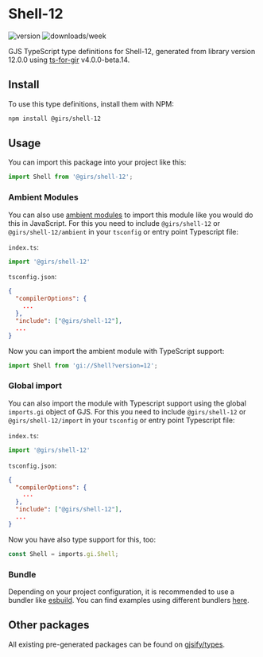 
# Shell-12

![version](https://img.shields.io/npm/v/@girs/shell-12)
![downloads/week](https://img.shields.io/npm/dw/@girs/shell-12)


GJS TypeScript type definitions for Shell-12, generated from library version 12.0.0 using [ts-for-gir](https://github.com/gjsify/ts-for-gir) v4.0.0-beta.14.


## Install

To use this type definitions, install them with NPM:
```bash
npm install @girs/shell-12
```

## Usage

You can import this package into your project like this:
```ts
import Shell from '@girs/shell-12';
```

### Ambient Modules

You can also use [ambient modules](https://github.com/gjsify/ts-for-gir/tree/main/packages/cli#ambient-modules) to import this module like you would do this in JavaScript.
For this you need to include `@girs/shell-12` or `@girs/shell-12/ambient` in your `tsconfig` or entry point Typescript file:

`index.ts`:
```ts
import '@girs/shell-12'
```

`tsconfig.json`:
```json
{
  "compilerOptions": {
    ...
  },
  "include": ["@girs/shell-12"],
  ...
}
```

Now you can import the ambient module with TypeScript support: 

```ts
import Shell from 'gi://Shell?version=12';
```

### Global import

You can also import the module with Typescript support using the global `imports.gi` object of GJS.
For this you need to include `@girs/shell-12` or `@girs/shell-12/import` in your `tsconfig` or entry point Typescript file:

`index.ts`:
```ts
import '@girs/shell-12'
```

`tsconfig.json`:
```json
{
  "compilerOptions": {
    ...
  },
  "include": ["@girs/shell-12"],
  ...
}
```

Now you have also type support for this, too:

```ts
const Shell = imports.gi.Shell;
```

### Bundle

Depending on your project configuration, it is recommended to use a bundler like [esbuild](https://esbuild.github.io/). You can find examples using different bundlers [here](https://github.com/gjsify/ts-for-gir/tree/main/examples).

## Other packages

All existing pre-generated packages can be found on [gjsify/types](https://github.com/gjsify/types).

